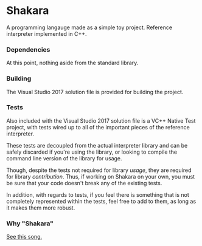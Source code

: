 # Shakara

A programming langauge made as a simple toy project.
Reference interpreter implemented in C++.

### Dependencies

At this point, nothing aside from the standard library.

### Building

The Visual Studio 2017 solution file is provided for building the project.

### Tests

Also included with the Visual Studio 2017 solution file is a VC++ Native Test
project, with tests wired up to all of the important pieces of the reference
interpreter.

These tests are decoupled from the actual interpreter library and can be safely
discarded if you're using the library, or looking to compile the command line
version of the library for usage.

Though, despite the tests not required for library *usage*, they are required for
library *contribution*. Thus, if working on Shakara on your own, you must be sure
that your code doesn't break any of the existing tests.

In addition, with regards to tests, if you feel there is something that is not
completely represented within the tests, feel free to add to them, as long as it
makes them more robust.

### Why "Shakara"

[See this song.](https://www.youtube.com/watch?v=vvYxd35xFx8)